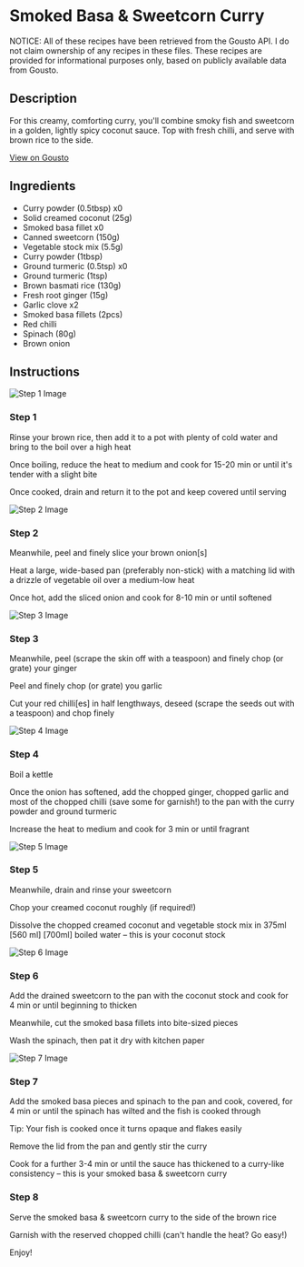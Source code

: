 # Smoked Basa & Sweetcorn Curry

NOTICE: All of these recipes have been retrieved from the Gousto API. I do not claim ownership of any recipes in these files. These recipes are provided for informational purposes only, based on publicly available data from Gousto.

## Description

For this creamy, comforting curry, you'll combine smoky fish and sweetcorn in a golden, lightly spicy coconut sauce. Top with fresh chilli, and serve with brown rice to the side.  

[View on Gousto](https://www.gousto.co.uk/recipes/cookbook/smoky-fish-sweetcorn-curry)

## Ingredients

- Curry powder (0.5tbsp) x0
- Solid creamed coconut (25g)
- Smoked basa fillet x0
- Canned sweetcorn (150g)
- Vegetable stock mix (5.5g)
- Curry powder (1tbsp)
- Ground turmeric (0.5tsp) x0
- Ground turmeric (1tsp)
- Brown basmati rice (130g)
- Fresh root ginger (15g)
- Garlic clove x2
- Smoked basa fillets (2pcs)
- Red chilli
- Spinach (80g)
- Brown onion

## Instructions

![Step 1 Image](https://production-media.gousto.co.uk/cms/recipe-step-image/936.-step-1-x200.jpg)

### Step 1

Rinse your brown rice, then add it to a pot with plenty of cold water and bring to the boil over a high heat

Once boiling, reduce the heat to medium and cook for 15-20 min or until it's tender with a slight bite

Once cooked, drain and return it to the pot and keep covered until serving

![Step 2 Image](https://production-media.gousto.co.uk/cms/recipe-step-image/936.-step-2-x200.jpg)

### Step 2

Meanwhile, peel and finely slice your brown onion[s]

Heat a large, wide-based pan (preferably non-stick) with a matching lid with a drizzle of vegetable oil over a medium-low heat

Once hot, add the sliced onion and cook for 8-10 min or until softened

![Step 3 Image](https://production-media.gousto.co.uk/cms/recipe-step-image/936.-step-3-x200.jpg)

### Step 3

Meanwhile, peel (scrape the skin off with a teaspoon) and finely chop (or grate) your ginger

Peel and finely chop (or grate) you garlic

Cut your red chilli[es] in half lengthways, deseed (scrape the seeds out with a teaspoon) and chop finely

![Step 4 Image](https://production-media.gousto.co.uk/cms/recipe-step-image/936.-step-4-x200.jpg)

### Step 4

Boil a kettle

Once the onion has softened, add the chopped ginger, chopped garlic and most of the chopped chilli (save some for garnish!) to the pan with the curry powder and ground turmeric

Increase the heat to medium and cook for 3 min or until fragrant

![Step 5 Image](https://production-media.gousto.co.uk/cms/recipe-step-image/936.-step-5-x200.jpg)

### Step 5

Meanwhile, drain and rinse your sweetcorn

Chop your creamed coconut roughly (if required!)

Dissolve the chopped creamed coconut and vegetable stock mix in 375ml <span class="text-purple">[560 ml]</span> <span class="text-danger">[700ml]</span> boiled water – this is your coconut stock

![Step 6 Image](https://production-media.gousto.co.uk/cms/recipe-step-image/936.-step-6-x200.jpg)

### Step 6

Add the drained sweetcorn to the pan with the coconut stock and cook for 4 min or until beginning to thicken

Meanwhile, cut the smoked basa fillets into bite-sized pieces

Wash the spinach, then pat it dry with kitchen paper

![Step 7 Image](https://production-media.gousto.co.uk/cms/recipe-step-image/936.-step-7-x200.jpg)

### Step 7

Add the smoked basa pieces and spinach to the pan and cook, covered, for 4 min or until the spinach has wilted and the fish is cooked through

Tip: Your fish is cooked once it turns opaque and flakes easily

Remove the lid from the pan and gently stir the curry

Cook for a further 3-4 min or until the sauce has thickened to a curry-like consistency – this is your smoked basa & sweetcorn curry

### Step 8

Serve the smoked basa & sweetcorn curry to the side of the brown rice

Garnish with the reserved chopped chilli (can't handle the heat? Go easy!)

Enjoy!

